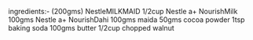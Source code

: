 ingredients:-
(200gms) NestleMILKMAID
1/2cup Nestle a+ NourishMilk
100gms Nestle a+ NourishDahi
100gms maida
50gms cocoa powder
1tsp baking soda
100gms butter
1/2cup chopped walnut
